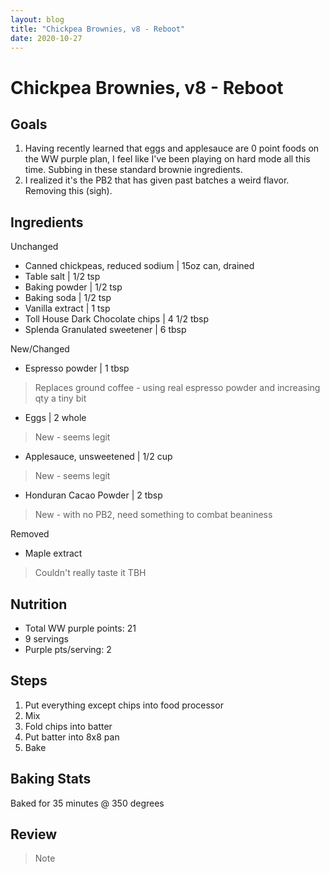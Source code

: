 ```yaml
---
layout: blog
title: "Chickpea Brownies, v8 - Reboot"
date: 2020-10-27
---
```


# Chickpea Brownies, v8 - Reboot
## Goals
1. Having recently learned that eggs and applesauce are 0 point foods on the WW purple plan, I feel like I've been playing on hard mode all this time. Subbing in these standard brownie ingredients.
2. I realized it's the PB2 that has given past batches a weird flavor. Removing this (sigh).

## Ingredients
Unchanged
- Canned chickpeas, reduced sodium | 15oz can, drained
- Table salt | 1/2 tsp
- Baking powder | 1/2 tsp
- Baking soda | 1/2 tsp
- Vanilla extract | 1 tsp
- Toll House Dark Chocolate chips | 4 1/2 tbsp
- Splenda Granulated sweetener | 6 tbsp

New/Changed
- Espresso powder | 1 tbsp
> Replaces ground coffee - using real espresso powder and increasing qty a tiny bit
- Eggs | 2 whole
> New - seems legit
- Applesauce, unsweetened | 1/2 cup
> New - seems legit
- Honduran Cacao Powder | 2 tbsp
> New - with no PB2, need something to combat beaniness

Removed
- Maple extract
> Couldn't really taste it TBH

## Nutrition
- Total WW purple points: 21
- 9 servings
- Purple pts/serving: 2

## Steps
1. Put everything except chips into food processor
2. Mix
3. Fold chips into batter
4. Put batter into 8x8 pan
5. Bake

## Baking Stats
Baked for 35 minutes @ 350 degrees

## Review

> Note

